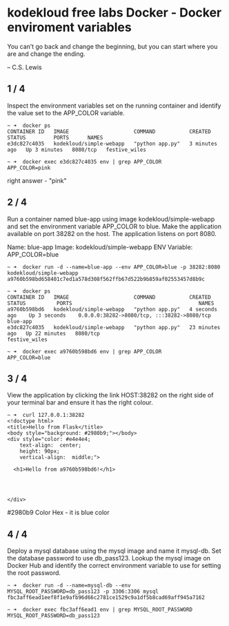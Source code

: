 # kodekloud free labs Docker - Docker enviroment variables

You can’t go back and change the beginning, but you can start where you are and change the ending.

– C.S. Lewis

## 1 / 4
Inspect the environment variables set on the running container and identify the value set to the APP_COLOR variable.

```
~ ➜  docker ps                            
CONTAINER ID   IMAGE                     COMMAND           CREATED         STATUS         PORTS      NAMES
e3dc827c4035   kodekloud/simple-webapp   "python app.py"   3 minutes ago   Up 3 minutes   8080/tcp   festive_wiles

~ ➜  docker exec e3dc827c4035 env | grep APP_COLOR
APP_COLOR=pink
```

right answer - "pink"

## 2 / 4
Run a container named blue-app using image kodekloud/simple-webapp and set the environment variable APP_COLOR to blue. Make the application available on port 38282 on the host. The application listens on port 8080.

Name: blue-app
Image: kodekloud/simple-webapp
ENV Variable: APP_COLOR=blue

```
~ ➜  docker run -d --name=blue-app --env APP_COLOR=blue -p 38282:8080  kodekloud/simple-webapp
a9760b598bd658401c7ed1a578d308f562ffb67d522b9b859af02553457d8b9c

~ ➜  docker ps                                                                                
CONTAINER ID   IMAGE                     COMMAND           CREATED          STATUS          PORTS                                         NAMES
a9760b598bd6   kodekloud/simple-webapp   "python app.py"   4 seconds ago    Up 3 seconds    0.0.0.0:38282->8080/tcp, :::38282->8080/tcp   blue-app
e3dc827c4035   kodekloud/simple-webapp   "python app.py"   23 minutes ago   Up 22 minutes   8080/tcp                                      festive_wiles

~ ➜  docker exec a9760b598bd6 env | grep APP_COLOR                               
APP_COLOR=blue
```

## 3 / 4
View the application by clicking the link HOST:38282 on the right side of your terminal bar and ensure it has the right colour.

```
~ ➜  curl 127.0.0.1:38282
<!doctype html>
<title>Hello from Flask</title>
<body style="background: #2980b9;"></body>
<div style="color: #e4e4e4;
    text-align:  center;
    height: 90px;
    vertical-align:  middle;">

  <h1>Hello from a9760b598bd6!</h1>


  

</div>
```
#2980b9 Color Hex - it is blue color

## 4 / 4
Deploy a mysql database using the mysql image and name it mysql-db.
Set the database password to use db_pass123. Lookup the mysql image 
on Docker Hub and identify the correct environment variable to use for setting the root password.

```
~ ➜  docker run -d --name=mysql-db --env MYSQL_ROOT_PASSWORD=db_pass123 -p 3306:3306 mysql       
fbc3aff6ead1eef8f1e9afb96d66c2781ce1529c9a1df5b8cad69aff945a7162

~ ➜  docker exec fbc3aff6ead1 env | grep MYSQL_ROOT_PASSWORD 
MYSQL_ROOT_PASSWORD=db_pass123
```

